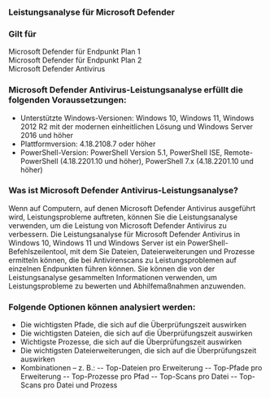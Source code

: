### Leistungsanalyse für Microsoft Defender

### Gilt für
Microsoft Defender für Endpunkt Plan 1   
Microsoft Defender für Endpunkt Plan 2   
Microsoft Defender Antivirus   


### Microsoft Defender Antivirus-Leistungsanalyse erfüllt die folgenden Voraussetzungen:
- Unterstützte Windows-Versionen: Windows 10, Windows 11, Windows 2012 R2 mit der modernen einheitlichen Lösung und Windows Server 2016 und höher
- Plattformversion: 4.18.2108.7 oder höher
- PowerShell-Version: PowerShell Version 5.1, PowerShell ISE, Remote-PowerShell (4.18.2201.10 und höher), PowerShell 7.x (4.18.2201.10 und höher)

### Was ist Microsoft Defender Antivirus-Leistungsanalyse?
Wenn auf Computern, auf denen Microsoft Defender Antivirus ausgeführt wird, Leistungsprobleme auftreten, können Sie die Leistungsanalyse verwenden, um die Leistung von Microsoft Defender Antivirus zu verbessern. Die Leistungsanalyse für Microsoft Defender Antivirus in Windows 10, Windows 11 und Windows Server ist ein PowerShell-Befehlszeilentool, mit dem Sie Dateien, Dateierweiterungen und Prozesse ermitteln können, die bei Antivirenscans zu Leistungsproblemen auf einzelnen Endpunkten führen können. Sie können die von der Leistungsanalyse gesammelten Informationen verwenden, um Leistungsprobleme zu bewerten und Abhilfemaßnahmen anzuwenden.

### Folgende Optionen können analysiert werden:
- Die wichtigsten Pfade, die sich auf die Überprüfungszeit auswirken
- Die wichtigsten Dateien, die sich auf die Überprüfungszeit auswirken
- Wichtigste Prozesse, die sich auf die Überprüfungszeit auswirken
- Die wichtigsten Dateierweiterungen, die sich auf die Überprüfungszeit auswirken
- Kombinationen – z. B.:
-- Top-Dateien pro Erweiterung
-- Top-Pfade pro Erweiterung
-- Top-Prozesse pro Pfad
-- Top-Scans pro Datei
-- Top-Scans pro Datei und Prozess

  
